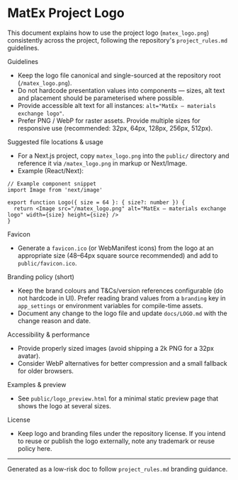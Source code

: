 # MatEx Project Logo

This document explains how to use the project logo (`matex_logo.png`) consistently across the project, following the repository's `project_rules.md` guidelines.

Guidelines
- Keep the logo file canonical and single-sourced at the repository root (`/matex_logo.png`).
- Do not hardcode presentation values into components — sizes, alt text and placement should be parameterised where possible.
- Provide accessible alt text for all instances: `alt="MatEx — materials exchange logo"`.
- Prefer PNG / WebP for raster assets. Provide multiple sizes for responsive use (recommended: 32px, 64px, 128px, 256px, 512px).

Suggested file locations & usage
- For a Next.js project, copy `matex_logo.png` into the `public/` directory and reference it via `/matex_logo.png` in markup or Next/Image.
- Example (React/Next):

```tsx
// Example component snippet
import Image from 'next/image'

export function Logo({ size = 64 }: { size?: number }) {
  return <Image src="/matex_logo.png" alt="MatEx — materials exchange logo" width={size} height={size} />
}
```

Favicon
- Generate a `favicon.ico` (or WebManifest icons) from the logo at an appropriate size (48–64px square source recommended) and add to `public/favicon.ico`.

Branding policy (short)
- Keep the brand colours and T&Cs/version references configurable (do not hardcode in UI). Prefer reading brand values from a `branding` key in `app_settings` or environment variables for compile-time assets.
- Document any change to the logo file and update `docs/LOGO.md` with the change reason and date.

Accessibility & performance
- Provide properly sized images (avoid shipping a 2k PNG for a 32px avatar).
- Consider WebP alternatives for better compression and a small fallback for older browsers.

Examples & preview
- See `public/logo_preview.html` for a minimal static preview page that shows the logo at several sizes.

License
- Keep logo and branding files under the repository license. If you intend to reuse or publish the logo externally, note any trademark or reuse policy here.

---
Generated as a low-risk doc to follow `project_rules.md` branding guidance.
